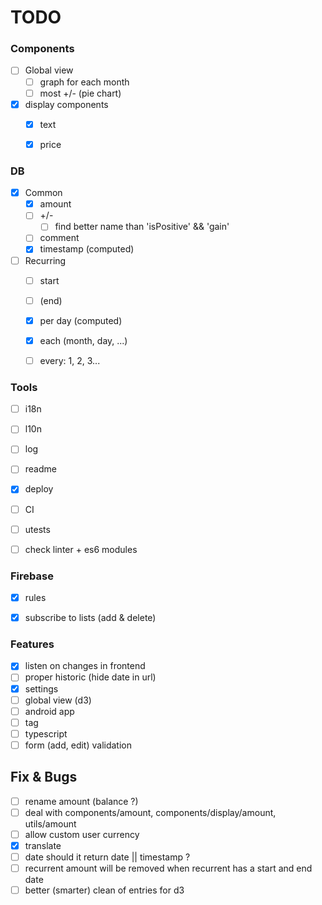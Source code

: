TODO
====


### Components

- [ ] Global view
  - [ ] graph for each month
  - [ ] most +/- (pie chart)
- [x] display components
  - [x] text
  - [x] price


### DB

- [x] Common
  - [x] amount
  - [ ] +/-
    - [ ] find better name than 'isPositive' && 'gain'
  - [ ] comment
  - [x] timestamp (computed)
- [ ] Recurring
  - [ ] start
  - [ ] (end)
  - [x] per day (computed)
  - [x] each (month, day, ...)
  - [ ] every: 1, 2, 3...


### Tools

- [ ] i18n
- [ ] l10n
- [ ] log
- [ ] readme
- [x] deploy
- [ ] CI
- [ ] utests
- [ ] check linter + es6 modules


### Firebase

- [x] rules
- [x] subscribe to lists (add & delete)


### Features

- [x] listen on changes in frontend
- [ ] proper historic (hide date in url)
- [x] settings
- [ ] global view (d3)
- [ ] android app
- [ ] tag
- [ ] typescript
- [ ] form (add, edit) validation

## Fix & Bugs

- [ ] rename amount (balance ?)
- [ ] deal with components/amount, components/display/amount, utils/amount
- [ ] allow custom user currency
- [x] translate
- [ ] date should it return date || timestamp ?
- [ ] recurrent amount will be removed when recurrent has a start and end date
- [ ] better (smarter) clean of entries for d3
